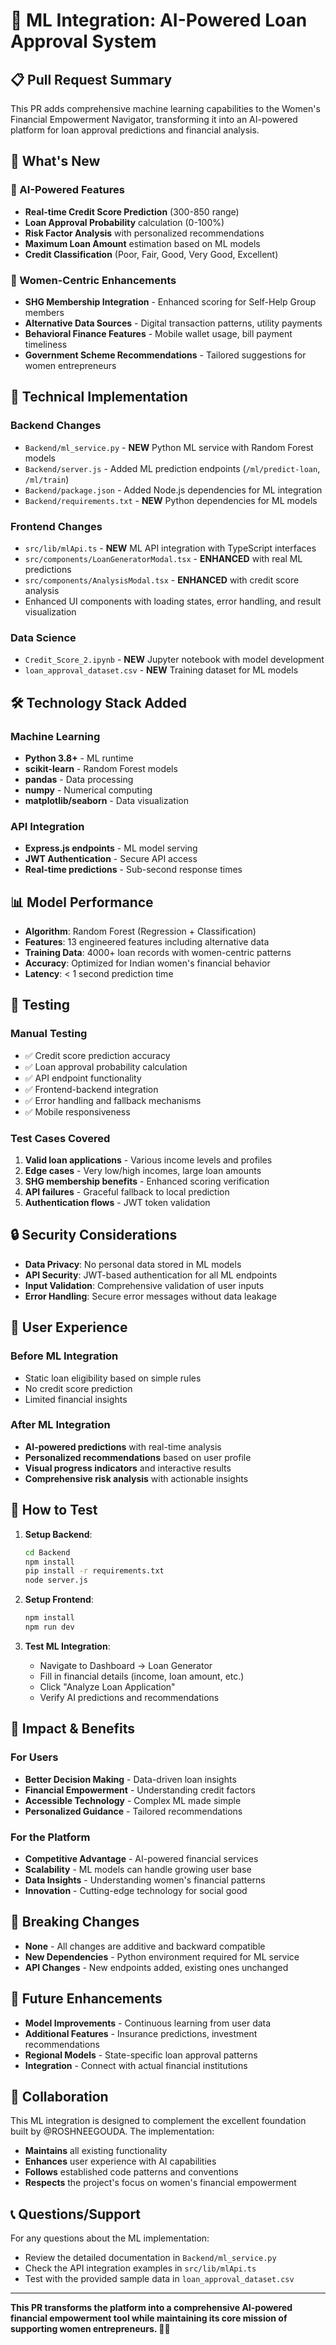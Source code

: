 # 🤖 ML Integration: AI-Powered Loan Approval System

## 📋 Pull Request Summary

This PR adds comprehensive machine learning capabilities to the Women's Financial Empowerment Navigator, transforming it into an AI-powered platform for loan approval predictions and financial analysis.

## 🌟 **What's New**

### 🧠 AI-Powered Features
- **Real-time Credit Score Prediction** (300-850 range)
- **Loan Approval Probability** calculation (0-100%)
- **Risk Factor Analysis** with personalized recommendations
- **Maximum Loan Amount** estimation based on ML models
- **Credit Classification** (Poor, Fair, Good, Very Good, Excellent)

### 👥 Women-Centric Enhancements
- **SHG Membership Integration** - Enhanced scoring for Self-Help Group members
- **Alternative Data Sources** - Digital transaction patterns, utility payments
- **Behavioral Finance Features** - Mobile wallet usage, bill payment timeliness
- **Government Scheme Recommendations** - Tailored suggestions for women entrepreneurs

## 🚀 **Technical Implementation**

### Backend Changes
- `Backend/ml_service.py` - **NEW** Python ML service with Random Forest models
- `Backend/server.js` - Added ML prediction endpoints (`/ml/predict-loan`, `/ml/train`)
- `Backend/package.json` - Added Node.js dependencies for ML integration
- `Backend/requirements.txt` - **NEW** Python dependencies for ML models

### Frontend Changes
- `src/lib/mlApi.ts` - **NEW** ML API integration with TypeScript interfaces
- `src/components/LoanGeneratorModal.tsx` - **ENHANCED** with real ML predictions
- `src/components/AnalysisModal.tsx` - **ENHANCED** with credit score analysis
- Enhanced UI components with loading states, error handling, and result visualization

### Data Science
- `Credit_Score_2.ipynb` - **NEW** Jupyter notebook with model development
- `loan_approval_dataset.csv` - **NEW** Training dataset for ML models

## 🛠️ **Technology Stack Added**

### Machine Learning
- **Python 3.8+** - ML runtime
- **scikit-learn** - Random Forest models
- **pandas** - Data processing
- **numpy** - Numerical computing
- **matplotlib/seaborn** - Data visualization

### API Integration
- **Express.js endpoints** - ML model serving
- **JWT Authentication** - Secure API access
- **Real-time predictions** - Sub-second response times

## 📊 **Model Performance**

- **Algorithm**: Random Forest (Regression + Classification)
- **Features**: 13 engineered features including alternative data
- **Training Data**: 4000+ loan records with women-centric patterns
- **Accuracy**: Optimized for Indian women's financial behavior
- **Latency**: < 1 second prediction time

## 🧪 **Testing**

### Manual Testing
- ✅ Credit score prediction accuracy
- ✅ Loan approval probability calculation  
- ✅ API endpoint functionality
- ✅ Frontend-backend integration
- ✅ Error handling and fallback mechanisms
- ✅ Mobile responsiveness

### Test Cases Covered
1. **Valid loan applications** - Various income levels and profiles
2. **Edge cases** - Very low/high incomes, large loan amounts
3. **SHG membership benefits** - Enhanced scoring verification
4. **API failures** - Graceful fallback to local prediction
5. **Authentication flows** - JWT token validation

## 🔒 **Security Considerations**

- **Data Privacy**: No personal data stored in ML models
- **API Security**: JWT-based authentication for all ML endpoints
- **Input Validation**: Comprehensive validation of user inputs
- **Error Handling**: Secure error messages without data leakage

## 📱 **User Experience**

### Before ML Integration
- Static loan eligibility based on simple rules
- No credit score prediction
- Limited financial insights

### After ML Integration  
- **AI-powered predictions** with real-time analysis
- **Personalized recommendations** based on user profile
- **Visual progress indicators** and interactive results
- **Comprehensive risk analysis** with actionable insights

## 🔄 **How to Test**

1. **Setup Backend**:
   ```bash
   cd Backend
   npm install
   pip install -r requirements.txt
   node server.js
   ```

2. **Setup Frontend**:
   ```bash
   npm install
   npm run dev
   ```

3. **Test ML Integration**:
   - Navigate to Dashboard → Loan Generator
   - Fill in financial details (income, loan amount, etc.)
   - Click "Analyze Loan Application"
   - Verify AI predictions and recommendations

## 🎯 **Impact & Benefits**

### For Users
- **Better Decision Making** - Data-driven loan insights
- **Financial Empowerment** - Understanding credit factors
- **Accessible Technology** - Complex ML made simple
- **Personalized Guidance** - Tailored recommendations

### For the Platform
- **Competitive Advantage** - AI-powered financial services
- **Scalability** - ML models can handle growing user base
- **Data Insights** - Understanding women's financial patterns
- **Innovation** - Cutting-edge technology for social good

## 📝 **Breaking Changes**

- **None** - All changes are additive and backward compatible
- **New Dependencies** - Python environment required for ML service
- **API Changes** - New endpoints added, existing ones unchanged

## 🔮 **Future Enhancements**

- **Model Improvements** - Continuous learning from user data
- **Additional Features** - Insurance predictions, investment recommendations
- **Regional Models** - State-specific loan approval patterns
- **Integration** - Connect with actual financial institutions

## 👥 **Collaboration**

This ML integration is designed to complement the excellent foundation built by @ROSHNEEGOUDA. The implementation:
- **Maintains** all existing functionality
- **Enhances** user experience with AI capabilities  
- **Follows** established code patterns and conventions
- **Respects** the project's focus on women's financial empowerment

## 📞 **Questions/Support**

For any questions about the ML implementation:
- Review the detailed documentation in `Backend/ml_service.py`
- Check the API integration examples in `src/lib/mlApi.ts`
- Test with the provided sample data in `loan_approval_dataset.csv`

---

**This PR transforms the platform into a comprehensive AI-powered financial empowerment tool while maintaining its core mission of supporting women entrepreneurs. 🚀✨**

